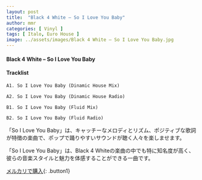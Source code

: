 ```yaml
---
layout: post
title:  "Black 4 White – So I Love You Baby"
author: mmr
categories: [ Vinyl ]
tags: [ Italo, Euro House ]
image: ../assets/images/Black 4 White – So I Love You Baby.jpg
---
```


#### Black 4 White – So I Love You Baby

#### Tracklist
```md
A1. So I Love You Baby (Dinamic House Mix)

A2. So I Love You Baby (Dinamic House Radio)

B1. So I Love You Baby (Fluid Mix)

B2. So I Love You Baby (Fluid Radio)
```

「So I Love You Baby」は、キャッチーなメロディとリズム、ポジティブな歌詞が特徴の楽曲で、ポップで踊りやすいサウンドが聴く人々を楽しませます。

「So I Love You Baby」は、Black 4 Whiteの楽曲の中でも特に知名度が高く、彼らの音楽スタイルと魅力を体感することができる一曲です。


[メルカリで購入](https://jp.mercari.com/item/m99311765932){: .button1}

